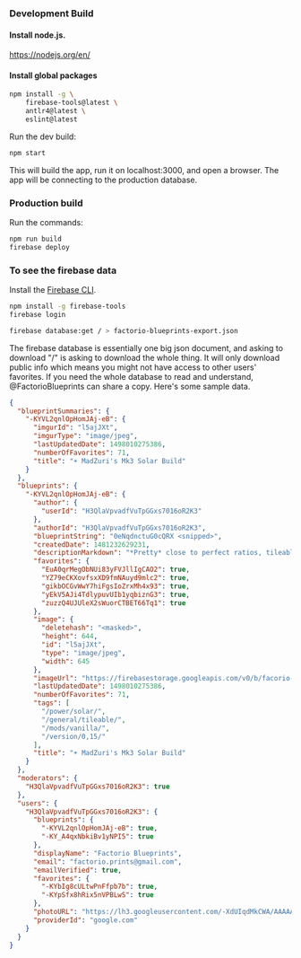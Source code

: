 ### Development Build

#### Install node.js.

https://nodejs.org/en/

#### Install global packages

```bash
npm install -g \
	firebase-tools@latest \
	antlr4@latest \
	eslint@latest
```

Run the dev build:

```bash
npm start
```

This will build the app, run it on localhost:3000, and open a browser. The app will be connecting to the production database.

### Production build

Run the commands:

```bash
npm run build
firebase deploy
```

### To see the firebase data

Install the [Firebase CLI](https://firebase.google.com/docs/cli/).

```bash
npm install -g firebase-tools
firebase login
```

```bash
firebase database:get / > factorio-blueprints-export.json
```

The firebase database is essentially one big json document, and asking to download "/" is asking to download the whole thing. It will only download public info which means you might not have access to other users' favorites. If you need the whole database to read and understand, @FactorioBlueprints can share a copy. Here's some sample data.

```json
{
  "blueprintSummaries": {
    "-KYVL2qnlOpHomJAj-eB": {
      "imgurId": "l5ajJXt",
      "imgurType": "image/jpeg",
      "lastUpdatedDate": 1498010275386,
      "numberOfFavorites": 71,
      "title": "☀️ MadZuri's Mk3 Solar Build"
    }
  },
  "blueprints": {
    "-KYVL2qnlOpHomJAj-eB": {
      "author": {
        "userId": "H3QlaVpvadfVuTpGGxs7016oR2K3"
      },
      "authorId": "H3QlaVpvadfVuTpGGxs7016oR2K3",
      "blueprintString": "0eNqdnctuG0cQRX <snipped>",
      "createdDate": 1481232629231,
      "descriptionMarkdown": "*Pretty* close to perfect ratios, tileable, 100% space efficient.\n\nYou can remove the roboports and replace them with accumulators to improve the ratio.",
      "favorites": {
        "EuA0qrMegObNUi83yFVJllIgCAO2": true,
        "YZ79eCKXovfsxXD9fmNAuyd9mlc2": true,
        "gikbOCGvWwY7hiFgsIoZrxMh4x93": true,
        "yEkV5AJi4TdlypuvUIb1yqbiznG3": true,
        "zuzzQ4UJUleX2sWuorCTBET66Tq1": true
      },
      "image": {
        "deletehash": "<masked>",
        "height": 644,
        "id": "l5ajJXt",
        "type": "image/jpeg",
        "width": 645
      },
      "imageUrl": "https://firebasestorage.googleapis.com/v0/b/facorio-blueprints.appspot.com/o/Zuris_Solar_Layout%5B1%5D.jpg?alt=media&token=3494c5fe-1dbc-46c3-8d40-83751c7e07b7",
      "lastUpdatedDate": 1498010275386,
      "numberOfFavorites": 71,
      "tags": [
        "/power/solar/",
        "/general/tileable/",
        "/mods/vanilla/",
        "/version/0,15/"
      ],
      "title": "☀️ MadZuri's Mk3 Solar Build"
    }
  },
  "moderators": {
    "H3QlaVpvadfVuTpGGxs7016oR2K3": true
  },
  "users": {
    "H3QlaVpvadfVuTpGGxs7016oR2K3": {
      "blueprints": {
        "-KYVL2qnlOpHomJAj-eB": true,
        "-KY_A4qxNbkiBv1yNPI5": true
      },
      "displayName": "Factorio Blueprints",
      "email": "factorio.prints@gmail.com",
      "emailVerified": true,
      "favorites": {
        "-KYbIg8cULtwPnFfpb7b": true,
        "-KYpSfx8hRix5nVPBLwS": true
      },
      "photoURL": "https://lh3.googleusercontent.com/-XdUIqdMkCWA/AAAAAAAAAAI/AAAAAAAAAAA/4252rscbv5M/photo.jpg",
      "providerId": "google.com"
    }
  }
}
```
